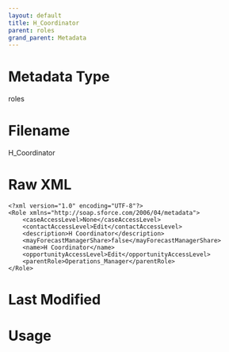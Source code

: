 ```yaml
---
layout: default
title: H_Coordinator
parent: roles
grand_parent: Metadata
---
```

# Metadata Type
roles


# Filename 
H_Coordinator


# Raw XML
```
<?xml version="1.0" encoding="UTF-8"?>
<Role xmlns="http://soap.sforce.com/2006/04/metadata">
    <caseAccessLevel>None</caseAccessLevel>
    <contactAccessLevel>Edit</contactAccessLevel>
    <description>H Coordinator</description>
    <mayForecastManagerShare>false</mayForecastManagerShare>
    <name>H Coordinator</name>
    <opportunityAccessLevel>Edit</opportunityAccessLevel>
    <parentRole>Operations_Manager</parentRole>
</Role>
```


# Last Modified


# Usage
